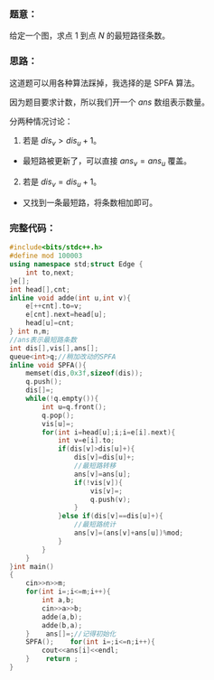 ### 题意：

给定一个图，求点 $1$ 到点 $N$ 的最短路径条数。

### 思路：

这道题可以用各种算法踩掉，我选择的是 SPFA 算法。

因为题目要求计数，所以我们开一个 $ans$ 数组表示数量。

分两种情况讨论：

1. 若是 $dis_v>dis_u+1$。

- 最短路被更新了，可以直接 $ans_v=ans_u$ 覆盖。

2. 若是 $dis_v=dis_u+1$。

- 又找到一条最短路，将条数相加即可。

### 完整代码：

```cpp
#include<bits/stdc++.h>
#define mod 100003
using namespace std;struct Edge {
    int to,next;
}e[];
int head[],cnt;
inline void adde(int u,int v){
    e[++cnt].to=v;
    e[cnt].next=head[u];
    head[u]=cnt;
} int n,m;
//ans表示最短路条数
int dis[],vis[],ans[];
queue<int>q;//稍加改动的SPFA
inline void SPFA(){
    memset(dis,0x3f,sizeof(dis));
    q.push();
    dis[]=;
    while(!q.empty()){
        int u=q.front();
        q.pop();
        vis[u]=;
        for(int i=head[u];i;i=e[i].next){
            int v=e[i].to;
            if(dis[v]>dis[u]+){
                dis[v]=dis[u]+;
                //最短路转移
                ans[v]=ans[u];
                if(!vis[v]){
                    vis[v]=;
                    q.push(v);
                }
            }else if(dis[v]==dis[u]+){
                //最短路统计
                ans[v]=(ans[v]+ans[u])%mod;
            }
        }
    }
}int main()
{
    cin>>n>>m;
    for(int i=;i<=m;i++){
        int a,b;
        cin>>a>>b;
        adde(a,b);
        adde(b,a);
    }    ans[]=;//记得初始化
    SPFA();    for(int i=;i<=n;i++){
        cout<<ans[i]<<endl;
    }    return ;
}
```
